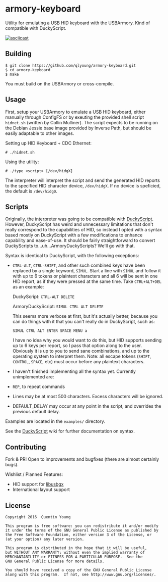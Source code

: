 armory-keyboard
===============

Utility for emulating a USB HID keyboard with the USBArmory.
Kind of compatible with DuckyScript.

[![asciicast](https://asciinema.org/a/45712.png)](https://asciinema.org/a/45712)

Building
--------
```shell
$ git clone https://github.com/qlyoung/armory-keyboard.git
$ cd armory-keyboard
$ make
```

You must build on the USBArmory or cross-compile.

Usage
-----
First, setup your USBArmory to emulate a USB HID keyboard, either manually through
ConfigFS or by exeuting the provided shell script ```hidnet.sh``` (written by Collin
Mulliner). The script expects to be running on the Debian Jessie base image provided
by Inverse Path, but should be easily adaptable to other images.

Setting up HID Keyboard + CDC Ethernet:
```
# ./hidnet.sh
```
Using the utility:
```
# ./type <script> [/dev/hidgX]
```

The interpreter will interpret the script and send the generated HID reports to the
specified HID character device, `/dev/hidgX`. If no device is speficied, the default is
`/dev/hidg0`.

Scripts
-------
Originally, the interpreter was going to be compatible with [DuckyScript](https://github.com/hak5darren/USB-Rubber-Ducky/wiki/Duckyscript).
However, DuckyScript has weird and unnecessary limitations that don't really correspond
to the capabilities of HID, so instead I opted with a syntax based mostly on DuckyScript
with a few modifications to enhance capability and ease-of-use. It should be fairly
straightforward to convert DuckyScripts to...uh...ArmoryDuckyScripts? We'll go with that.

Syntax is identical to DuckyScript, with the following exceptions:

* `CTRL-ALT`, `CTRL-SHIFT`, and other such combined keys have been replaced by a single keyword,
  `SIMUL`. Start a line with `SIMUL` and follow it with up to 6 tokens or plaintext characters
  and all 6 will be sent in one HID report, as if they were pressed at the same time. Take `CTRL+ALT+DEL`
  as an example:

  DuckyScript: `CTRL-ALT DELETE`

  ArmoryDuckyScript: `SIMUL CTRL ALT DELETE`

  This seems more verbose at first, but it's actually better, because you can do things with
  it that you can't really do in DuckyScript, such as:

  `SIMUL CTRL ALT ENTER SPACE MENU a `

  I have no idea why you would want to do this, but HID supports sending up to 6 keys per
  report, so I pass that option along to the user. Obviously it is up to you to send sane
  combinations, and up to the operating system to interpret them.
  Note: all escape tokens (`SHIFT`, `CONTROL`, `SPACE`, etc) must occur before any plaintext characters.

* I haven't finished implementing all the syntax yet. Currently unimplemented are:
 * `REP`, to repeat commands

* Lines may be at most 500 characters. Excess characters will be ignored.

* DEFAULT_DELAY may occur at any point in the script, and overrides the previous default delay.

Examples are located in the `examples/` directory.

See the [DuckyScript](https://github.com/hak5darren/USB-Rubber-Ducky/wiki/Duckyscript) wiki for further documentation on syntax.

Contributing
------------
Fork & PR! Open to improvements and bugfixes (there are almost certainly bugs).

Wishlist / Planned Features:
* HID support for [libusbgx](https://github.com/libusbgx/libusbgx)
* International layout support

License
-------
```
Copyright 2016  Quentin Young

This program is free software: you can redistribute it and/or modify
it under the terms of the GNU General Public License as published by
the Free Software Foundation, either version 3 of the License, or
(at your option) any later version.

This program is distributed in the hope that it will be useful,
but WITHOUT ANY WARRANTY; without even the implied warranty of
MERCHANTABILITY or FITNESS FOR A PARTICULAR PURPOSE.  See the
GNU General Public License for more details.

You should have received a copy of the GNU General Public License
along with this program.  If not, see http://www.gnu.org/licenses/.
```
